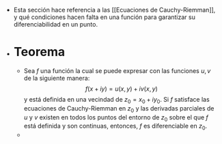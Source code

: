 - Esta sección hace referencia a las [[Ecuaciones de Cauchy-Riemman]], y qué condiciones hacen falta en una función para garantizar su diferenciabilidad en un punto.
- # Teorema
	- Sea $f$ una función la cual se puede expresar con las funciones $u,v$ de la siguiente manera:
	  $$f(x + iy) = u(x,y) + iv(x,y)$$
	  y está definida en una vecindad de $z_0 = x_0 + iy_0$. Si $f$ satisface las ecuaciones de Cauchy-Riemman en $z_0$ y las derivadas parciales de $u$ y $v$ existen en todos los puntos del entorno de $z_0$ sobre el que $f$ está definida y son continuas, entonces, $f$ es diferenciable en $z_0$.
	-